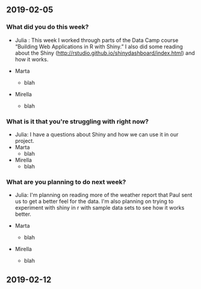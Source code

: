 ## 2019-02-05

### What did you do this week?

- Julia : This week I worked through parts of the Data Camp course “Building Web Applications in R with Shiny.”  I also did some reading about the Shiny (http://rstudio.github.io/shinydashboard/index.html) and how it works. 

- Marta
    - blah
- Mirella
    - blah

### What is it that you're struggling with right now?

- Julia: I have a questions about Shiny and how we can use it in our project.
- Marta
    - blah
- Mirella
    - blah

### What are you planning to do next week?

- Julia: I'm planning on reading more of the weather report that Paul sent us to get a better feel for the data. I'm also planning on trying to experiment with shiny in r with sample data sets to see how it works better.  
    
- Marta
    - blah
- Mirella
    - blah

## 2019-02-12
